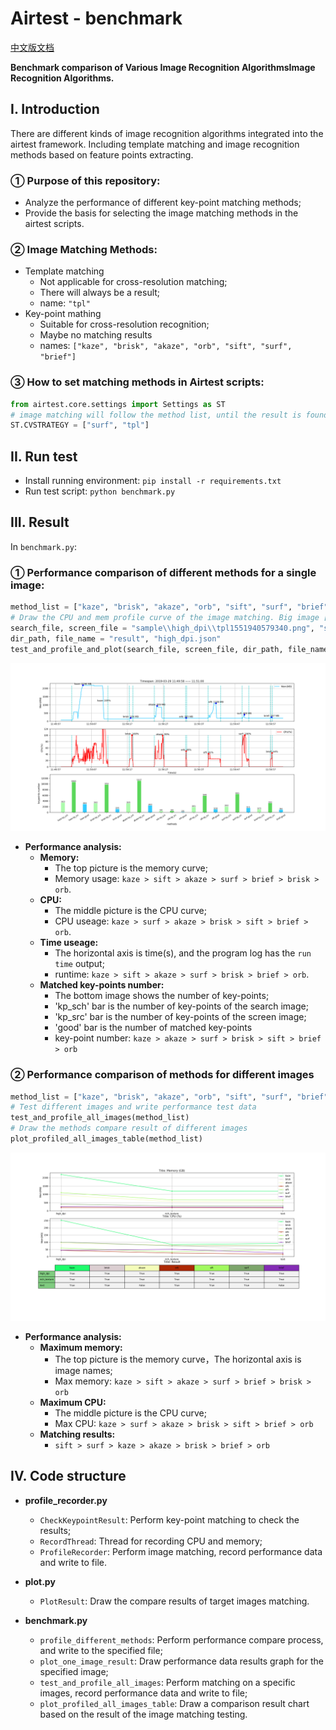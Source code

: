 # Airtest - benchmark

[中文版文档](README_cn.md)

**Benchmark comparison of Various Image Recognition AlgorithmsImage Recognition Algorithms.** 




## I. Introduction
	
  There are different kinds of image recognition algorithms integrated into the airtest framework.
  Including template matching and image recognition methods based on feature points extracting.

### ① Purpose of this repository:
 
 - Analyze the performance of different key-point matching methods;
 - Provide the basis for selecting the image matching methods in the airtest scripts.

### ② Image Matching Methods:
 - Template matching
	 - Not applicable for cross-resolution matching;
	 - There will always be a result;
	 - name: `"tpl"`
 - Key-point mathing
	 - Suitable for cross-resolution recognition;
	 - Maybe no matching results
	 - names: `["kaze", "brisk", "akaze", "orb", "sift", "surf", "brief"]`

### ③ How to set matching methods in Airtest scripts:
```python
from airtest.core.settings import Settings as ST
# image matching will follow the method list, until the result is found or timeout:
ST.CVSTRATEGY = ["surf", "tpl"]
```




## II. Run test

 - Install running environment: `pip install -r requirements.txt`
 - Run test script: `python benchmark.py`




## III. Result

In `benchmark.py`:

### ① Performance comparison of different methods for a single image:
```python
method_list = ["kaze", "brisk", "akaze", "orb", "sift", "surf", "brief"]
# Draw the CPU and mem profile curve of the image matching. Big image [2907, 1403]  Small image [1079, 804]
search_file, screen_file = "sample\\high_dpi\\tpl1551940579340.png", "sample\\high_dpi\\tpl1551944272194.png"
dir_path, file_name = "result", "high_dpi.json"
test_and_profile_and_plot(search_file, screen_file, dir_path, file_name, method_list)
```
![Picture 1](result/hdpi_methods_compare.png)

 - **Performance analysis:**
   - **Memory:**
	   - The top picture is the memory curve;
	   - Memory usage: `kaze > sift > akaze > surf > brief > brisk > orb`.
   - **CPU:**
	   - The middle picture is the CPU curve;
	   - CPU useage: `kaze > surf > akaze > brisk > sift > brief > orb`.
   - **Time useage:**
	   - The horizontal axis is time(s), and the program log has the `run time` output;
	   - runtime: `kaze > sift > akaze > surf > brisk > brief > orb`.
   - **Matched key-points number:**
	   - The bottom image shows the number of key-points;
	   - 'kp_sch' bar is the number of key-points of the search image;
	   - 'kp_src' bar is the number of key-points of the screen image;
	   - 'good' bar is the number of matched key-points
	   - key-point number: `kaze > akaze > surf > brisk > sift > brief > orb`

### ② Performance comparison of methods for different images

```python
method_list = ["kaze", "brisk", "akaze", "orb", "sift", "surf", "brief"]
# Test different images and write performance test data
test_and_profile_all_images(method_list)
# Draw the methods compare result of different images
plot_profiled_all_images_table(method_list)
```
![Picture 2](result/different_images_matching_compare.png)

 - **Performance analysis:**
   - **Maximum memory:**
	   - The top picture is the memory curve，The horizontal axis is image names;
	   - Max memory: `kaze > sift > akaze > surf > brief > brisk > orb`
   - **Maximum CPU:**
	   - The middle picture is the CPU curve;
	   - Max CPU: `kaze > surf > akaze > brisk > sift > brief > orb`
   - **Matching results:**
	   - `sift > surf > kaze > akaze > brisk > brief > orb`




## IV. Code structure

 - **profile_recorder.py**
	 - `CheckKeypointResult`: Perform key-point matching to check the results;
	 - `RecordThread`: Thread for recording CPU and memory;
	 - `ProfileRecorder`: Perform image matching, record performance data and write to file.

 - **plot.py**
	 - `PlotResult`: Draw the compare results of target images matching.

 - **benchmark.py**
	 - `profile_different_methods`: Perform performance compare process, and write to the specified file;
	 - `plot_one_image_result`: Draw performance data results graph for the specified image;
	 - `test_and_profile_all_images`: Perform matching on a specific images, record performance data and write to file;
	 - `plot_profiled_all_images_table`: Draw a comparison result chart based on the result of the image matching testing.
